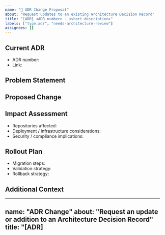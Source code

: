 ```yaml
---
name: "🧭 ADR Change Proposal"
about: "Request updates to an existing Architecture Decision Record"
title: "[ADR] <ADR number> - <short description>"
labels: ["type:adr", "needs-architecture-review"]
assignees: []
---
```


## Current ADR

- ADR number:
- Link:

## Problem Statement

<!-- What limitation or issue motivates the change? -->

## Proposed Change

<!-- Summarise the new decision, alternatives, or scope adjustments. -->

## Impact Assessment

- Repositories affected:
- Deployment / infrastructure considerations:
- Security / compliance implications:

## Rollout Plan

- Migration steps:
- Validation strategy:
- Rollback strategy:

## Additional Context

<!-- Attach diagrams, references, or related discussions. -->
---
name: "ADR Change"
about: "Request an update or addition to an Architecture Decision Record"
title: "[ADR] <title of proposed decision>"
labels: ["adr"]
assignees: []
---

## Context

<!-- What problem are we solving? Provide background and links to existing ADRs. -->

## Decision Proposal

<!-- Describe the recommended decision, options considered, and rationale. -->

### Alternatives Considered

1. 
2. 

## Consequences

- Positive:
- Negative / Risks:

## Implementation Plan

- [ ] Draft ADR PR prepared in relevant repository
- [ ] Stakeholders consulted (list names)
- [ ] Rollout / communication plan defined

## Timeline

- Target approval date:
- Target implementation date:

## Additional Notes

<!-- Attach supporting documents, diagrams, or external references. -->

